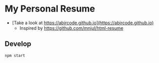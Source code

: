 # My Personal Resume

- [Take a look at https://abjrcode.github.io](https://abjrcode.github.io)
  - Inspired by https://github.com/mnjul/html-resume

## Develop

```
npm start
```
